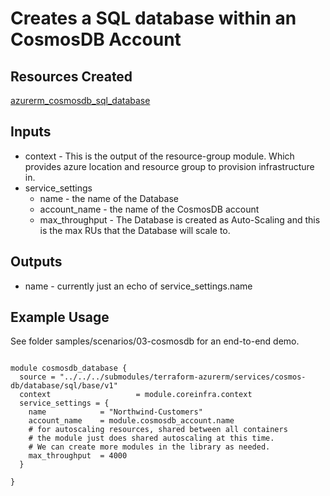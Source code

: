 # Creates a SQL database within an CosmosDB Account 

## Resources Created
[azurerm_cosmosdb_sql_database]()

## Inputs 
- context - This is the output of the resource-group module.  Which provides azure location and resource group to provision infrastructure in.
- service_settings 
  - name - the name of the Database
  - account_name - the name of the CosmosDB account
  - max_throughput - The Database is created as Auto-Scaling and this is the max RUs that the Database will scale to.

## Outputs
- name -  currently just an echo of service_settings.name

## Example Usage 
See folder samples/scenarios/03-cosmosdb for an end-to-end demo.

```hcl

module cosmosdb_database {
  source = "../../../submodules/terraform-azurerm/services/cosmos-db/database/sql/base/v1"
  context                   = module.coreinfra.context
  service_settings = {
    name            = "Northwind-Customers"
    account_name    = module.cosmosdb_account.name 
    # for autoscaling resources, shared between all containers
    # the module just does shared autoscaling at this time.
    # We can create more modules in the library as needed.
    max_throughput  = 4000
  }

}

```
